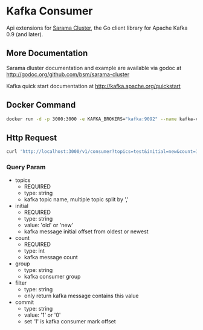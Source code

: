 # Kafka Consumer

Api extensions for [Sarama Cluster](https://github.com/bsm/sarama-cluster), the Go client library for Apache Kafka 0.9 (and later).

## More Documentation

Sarama dluster documentation and example are available via godoc at <http://godoc.org/github.com/bsm/sarama-cluster>

Kafka quick start documentation at <http://kafka.apache.org/quickstart>

## Docker Command

```bash
docker run -d -p 3000:3000 -e KAFKA_BROKERS="kafka:9092" --name kafka-consumer siriuszg/kafka-consumer:TAG
```

## Http Request

```bash
curl 'http://localhost:3000/v1/consumer?topics=test&initial=new&count=10'
```

### Query Param

* topics
  * REQUIRED
  * type: string
  * kafka topic name, multiple topic split by ','
* initial
  * REQUIRED
  * type: string
  * value: 'old' or 'new'
  * kafka message initial offset from oldest or newest
* count
  * REQUIRED
  * type: int
  * kafka message count
* group
  * type: string
  * kafka consumer group
* filter
  * type: string
  * only return kafka message contains this value
* commit
  * type: string
  * value: '1' or '0'
  * set '1' is kafka consumer mark offset
